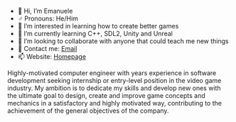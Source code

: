 - 👋 Hi, I’m Emanuele
- ♂️  Pronouns: He/Him
- 👀 I’m interested in learning how to create better games
- 🌱 I’m currently learning C++, SDL2, Unity and Unreal
- 💞️ I’m looking to collaborate with anyone that could teach me new things
- 📧 Contact me: [Email](http://emanuelecarrino.altervista.org/contact.php)
- 📫 Website: [Homepage](http://emanuelecarrino.altervista.org)


Highly-motivated computer engineer with years experience in software development
seeking internship or entry-level position in the video game industry.
My ambition is to dedicate my skills and develop new ones with the ultimate goal to design,
create and improve game concepts and mechanics in a satisfactory and highly motivated way,
contributing to the achievement of the general objectives of the company.
<!---
EmanueleGames/EmanueleGames is a ✨ special ✨ repository because its `README.md` (this file) appears on your GitHub profile.
You can click the Preview link to take a look at your changes.
--->
